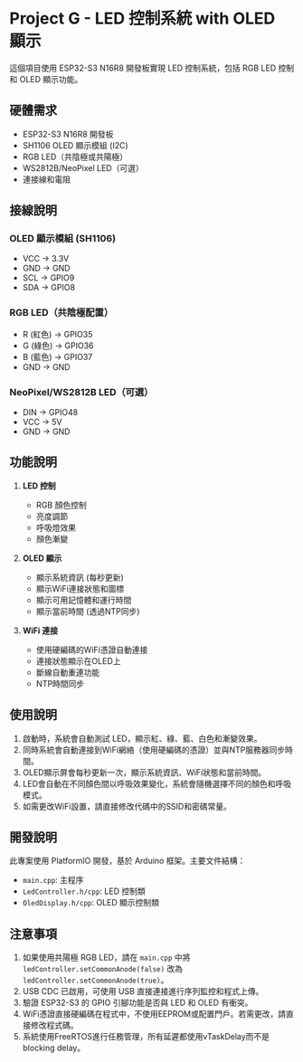 # Project G - LED 控制系統 with OLED 顯示

這個項目使用 ESP32-S3 N16R8 開發板實現 LED 控制系統，包括 RGB LED 控制和 OLED 顯示功能。

## 硬體需求

- ESP32-S3 N16R8 開發板
- SH1106 OLED 顯示模組 (I2C)
- RGB LED（共陰極或共陽極）
- WS2812B/NeoPixel LED（可選）
- 連接線和電阻

## 接線說明

### OLED 顯示模組 (SH1106)

- VCC -> 3.3V
- GND -> GND
- SCL -> GPIO9
- SDA -> GPIO8

### RGB LED（共陰極配置）

- R (紅色) -> GPIO35
- G (綠色) -> GPIO36
- B (藍色) -> GPIO37
- GND -> GND

### NeoPixel/WS2812B LED（可選）

- DIN -> GPIO48
- VCC -> 5V
- GND -> GND

## 功能說明

1. **LED 控制**
   - RGB 顏色控制
   - 亮度調節
   - 呼吸燈效果
   - 顏色漸變

2. **OLED 顯示**
   - 顯示系統資訊 (每秒更新)
   - 顯示WiFi連接狀態和圖標
   - 顯示可用記憶體和運行時間
   - 顯示當前時間 (透過NTP同步)

3. **WiFi 連接**
   - 使用硬編碼的WiFi憑證自動連接
   - 連接狀態顯示在OLED上
   - 斷線自動重連功能
   - NTP時間同步

## 使用說明

1. 啟動時，系統會自動測試 LED，顯示紅、綠、藍、白色和漸變效果。
2. 同時系統會自動連接到WiFi網絡（使用硬編碼的憑證）並與NTP服務器同步時間。
3. OLED顯示屏會每秒更新一次，顯示系統資訊、WiFi狀態和當前時間。
4. LED會自動在不同顏色間以呼吸效果變化，系統會隨機選擇不同的顏色和呼吸模式。
5. 如需更改WiFi設置，請直接修改代碼中的SSID和密碼常量。

## 開發說明

此專案使用 PlatformIO 開發，基於 Arduino 框架。主要文件結構：

- `main.cpp`: 主程序
- `LedController.h/cpp`: LED 控制類
- `OledDisplay.h/cpp`: OLED 顯示控制類

## 注意事項

1. 如果使用共陽極 RGB LED，請在 `main.cpp` 中將 `ledController.setCommonAnode(false)` 改為 `ledController.setCommonAnode(true)`。
2. USB CDC 已啟用，可使用 USB 直接連接進行序列監控和程式上傳。
3. 驗證 ESP32-S3 的 GPIO 引腳功能是否與 LED 和 OLED 有衝突。
4. WiFi憑證直接硬編碼在程式中，不使用EEPROM或配置門戶。若需更改，請直接修改程式碼。
5. 系統使用FreeRTOS進行任務管理，所有延遲都使用vTaskDelay而不是blocking delay。
